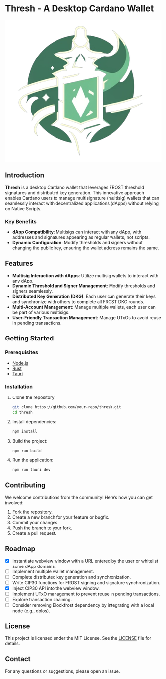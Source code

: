

# Thresh - A Desktop Cardano Wallet

![Thresh Logo](logo.png)

## Introduction

**Thresh** is a desktop Cardano wallet that leverages FROST threshold signatures and distributed key generation. This innovative approach enables Cardano users to manage multisignature (multisig) wallets that can seamlessly interact with decentralized applications (dApps) without relying on Native Scripts. 

### Key Benefits

- **dApp Compatibility**: Multisigs can interact with any dApp, with addresses and signatures appearing as regular wallets, not scripts.
- **Dynamic Configuration**: Modify thresholds and signers without changing the public key, ensuring the wallet address remains the same.

## Features

- **Multisig Interaction with dApps**: Utilize multisig wallets to interact with any dApp.
- **Dynamic Threshold and Signer Management**: Modify thresholds and signers seamlessly.
- **Distributed Key Generation (DKG)**: Each user can generate their keys and synchronize with others to complete all FROST DKG rounds.
- **Multi-Account Management**: Manage multiple wallets, each user can be part of various multisigs.
- **User-Friendly Transaction Management**: Manage UTxOs to avoid reuse in pending transactions.

## Getting Started

### Prerequisites

- [Node.js](https://nodejs.org/)
- [Rust](https://www.rust-lang.org/)
- [Tauri](https://tauri.app/)

### Installation

1. Clone the repository:
   ```sh
   git clone https://github.com/your-repo/thresh.git
   cd thresh
   ```

2. Install dependencies:
   ```sh
   npm install
   ```

3. Build the project:
   ```sh
   npm run build
   ```

4. Run the application:
   ```sh
   npm run tauri dev
   ```


## Contributing

We welcome contributions from the community! Here’s how you can get involved:

1. Fork the repository.
2. Create a new branch for your feature or bugfix.
3. Commit your changes.
4. Push the branch to your fork.
5. Create a pull request.

## Roadmap

- [x] Instantiate webview window with a URL entered by the user or whitelist some dApp domains.
- [ ] Implement multiple wallet management.
- [ ] Complete distributed key generation and synchronization.
- [ ] Write CIP30 functions for FROST signing and signature synchronization.
- [x] Inject CIP30 API into the webview window.
- [ ] Implement UTxO management to prevent reuse in pending transactions.
- [ ] Explore transaction chaining.
- [ ] Consider removing Blockfrost dependency by integrating with a local node (e.g., dolos).

## License

This project is licensed under the MIT License. See the [LICENSE](LICENSE) file for details.

## Contact

For any questions or suggestions, please open an issue.
